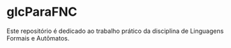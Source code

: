 # glcParaFNC
Este repositório é dedicado ao trabalho prático da disciplina de Linguagens Formais e Autômatos.
